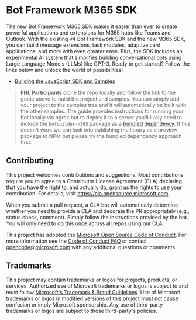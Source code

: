 # Bot Framework M365 SDK

The new Bot Framework M365 SDK makes it easier than ever to create powerful applications and extensions for M365 hubs like Teams and Outlook. With the existing v4 Bot Framework SDK and the new M365 SDK, you can build message extensions, task modules, adaptive card applications, and more with even greater ease. Plus, the SDK includes an experimental AI system that simplifies building conversational bots using Large Language Models (LLMs) like GPT-3. Ready to get started? Follow the links below and unlock the world of possibilities!

- [Building the JavaScript SDK and Samples](./js/README.md)

> **FHL Participants** clone the repo locally and follow the link to the guide above to build the project and samples. 
> You can simply add your project to the samples tree and it will automatically be built with the other samples. 
> The guide provides instructions for running your bot locally via ngrok but to deploy it to a server you'll likely need to include the `botbuilder-m365` package as a [bundled dependency](https://docs.npmjs.com/cli/v9/configuring-npm/package-json#bundledependencies). 
> If this doesn't work we can look into publishing the library as a preview package to NPM but please try the bundled dependency approach first.    

## Contributing

This project welcomes contributions and suggestions.  Most contributions require you to agree to a
Contributor License Agreement (CLA) declaring that you have the right to, and actually do, grant us
the rights to use your contribution. For details, visit https://cla.opensource.microsoft.com.

When you submit a pull request, a CLA bot will automatically determine whether you need to provide
a CLA and decorate the PR appropriately (e.g., status check, comment). Simply follow the instructions
provided by the bot. You will only need to do this once across all repos using our CLA.

This project has adopted the [Microsoft Open Source Code of Conduct](https://opensource.microsoft.com/codeofconduct/).
For more information see the [Code of Conduct FAQ](https://opensource.microsoft.com/codeofconduct/faq/) or
contact [opencode@microsoft.com](mailto:opencode@microsoft.com) with any additional questions or comments.

## Trademarks

This project may contain trademarks or logos for projects, products, or services. Authorized use of Microsoft 
trademarks or logos is subject to and must follow 
[Microsoft's Trademark & Brand Guidelines](https://www.microsoft.com/en-us/legal/intellectualproperty/trademarks/usage/general).
Use of Microsoft trademarks or logos in modified versions of this project must not cause confusion or imply Microsoft sponsorship.
Any use of third-party trademarks or logos are subject to those third-party's policies.
